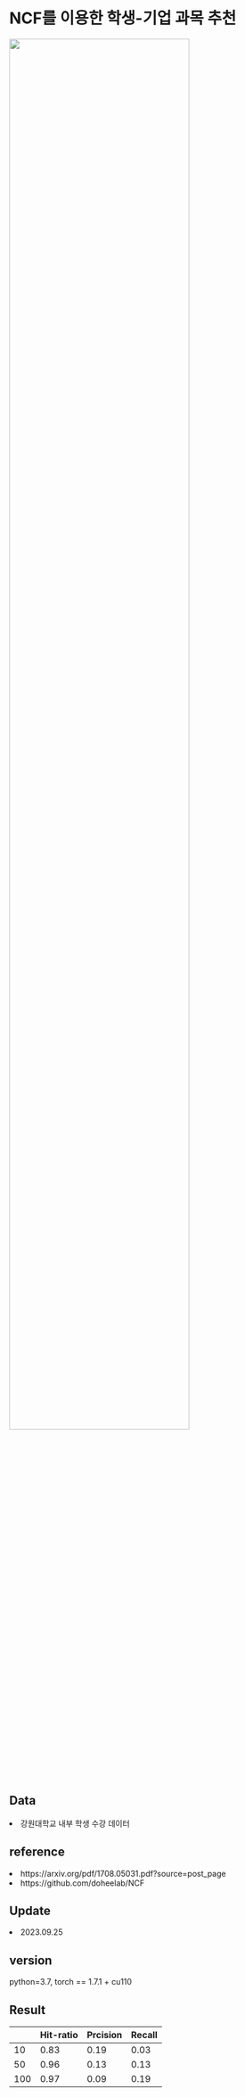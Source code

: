<h1>NCF를 이용한 학생-기업 과목 추천</h1>
<img src = https://github.com/now1256/Seminar/assets/94968792/c1120a59-71a6-4c6b-961d-007d0280283b width=80% height=auto>
<h2>Data</h2>
<li> 강원대학교 내부 학생 수강 데이터 </li>
<h2>reference</h2> 
<li> https://arxiv.org/pdf/1708.05031.pdf?source=post_page </li>
<li> https://github.com/doheelab/NCF </li>
<h2>Update</h2>
<li> 2023.09.25 </li>
<h2>version</h2>
python=3.7, torch == 1.7.1 + cu110 
<h2>Result</h2>

| | Hit-ratio |Prcision|Recall
|--|--|--|--|
| 10 | 0.83 |0.19|0.03|
| 50 | 0.96 |0.13|0.13|
| 100| 0.97 |0.09|0.19|
